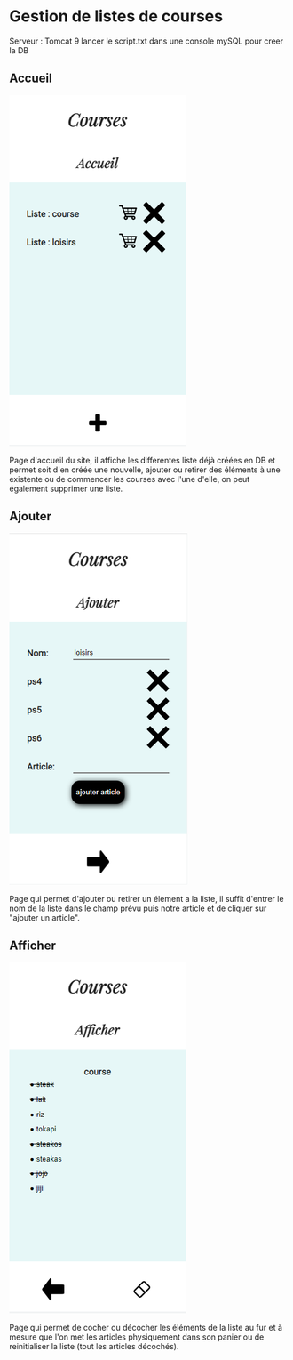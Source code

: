 # Gestion de listes de courses

Serveur : Tomcat 9
lancer le script.txt dans une console mySQL pour creer la DB

## Accueil
![](src/main/webapp/img/AccueilCourse.png)

Page d'accueil du site, il affiche les differentes liste déjà 
créées en DB et permet soit d'en créée une nouvelle, ajouter ou retirer des éléments à
une existente ou de commencer les courses avec l'une d'elle, on peut également supprimer une liste.

## Ajouter
![](src/main/webapp/img/AjouterCourse.png)

Page qui permet d'ajouter ou retirer un élement a la liste, il suffit d'entrer 
le nom de la liste dans le champ prévu puis notre article et de cliquer sur "ajouter un article".

## Afficher
![](src/main/webapp/img/AfficherCourse.png)

Page qui permet de cocher ou décocher les éléments de la liste au fur et à mesure que l'on met les articles 
physiquement dans son panier ou de reinitialiser la liste (tout les articles décochés).